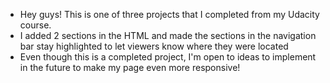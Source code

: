 - Hey guys! This is one of three projects that I completed from my Udacity course.
- I added 2 sections in the HTML and made the sections in the navigation bar stay highlighted to let viewers know where they were located
- Even though this is a completed project, I'm open to ideas to implement in the future to make my page even more responsive!

